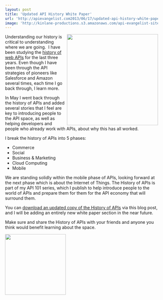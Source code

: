 ```yaml
---
layout: post
title: 'Updated API History White Paper'
url: 'http://apievangelist.com2013/06/17/updated-api-history-white-paper/'
image: 'http://kinlane-productions.s3.amazonaws.com/api-evangelist-site/blog/api-evangelist-white-papers-history-of-apis.png'
---
```



<p>
     <a href="http://bit.ly/19dMjBe" target="_blank"><img src="https://s3.amazonaws.com/kinlane-productions/whitepapers/api-evangelist-white-papers-history-of-apis.png"  width="300" align="right" /></a>
</p>
<p>
     Understanding our history is critical to understanding where we are going.  I have been studying the <a href="http://www.apievangelist.com/history/">history of web APIs</a> for the last three years. Even though I have been through the API strategies of pioneers like Salesforce and Amazon several times, each time I go back through, I learn more.  
</p>
<p>
     In May I went back through the history of APIs and added several stories that I feel are key to introducing people to the API space, as well as helping developers and people who already work with APIs, about why this has all worked.
</p>
<p>
     I break the history of APIs into 5 phases:
</p>
<ul >
     <li>Commerce
     </li>
     <li>Social
     </li>
     <li>Business &amp; Marketing
     </li>
     <li>Cloud Computing
     </li>
     <li>Mobile
     </li>
</ul>
<p>
     We are standing solidly within the mobile phase of APIs, looking forward at the next phase which is about the Internet of Things. The History of APIs is part of my API 101 series, which I publish to help introduce people to the world of APIs and prepare them for them for the API economy that will surround them.
</p>
<p>
     You can <a href="http://bit.ly/19dMjBe" target="_blank">download an updated copy of the History of APIs</a> via this blog post, and I will be adding an entirely new white paper section in the near future.  
</p>
<p>
     Make sure and share the History of APIs with your friends and anyone you think would benefit learning about the space.
</p>
<p>
     <a href="http://bit.ly/19dMjBe" target="_blank"><img src="https://s3.amazonaws.com/kinlane-productions/whitepapers/download-as-pdf.jpeg"  width="200" /></a>
</p>

